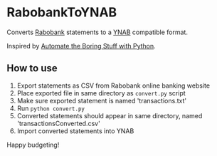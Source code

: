 # RabobankToYNAB

Converts [Rabobank](https://www.rabobank.nl/) statements to a [YNAB](http://www.youneedabudget.com) compatible format.

Inspired by [Automate the Boring Stuff with Python](https://automatetheboringstuff.com/chapter14/).

## How to use

1. Export statements as CSV from Rabobank online banking website
2. Place exported file in same directory as `convert.py` script
3. Make sure exported statement is named 'transactions.txt'
4. Run `python convert.py`
5. Converted statements should appear in same directory, named 'transactionsConverted.csv'
6. Import converted statements into YNAB

Happy budgeting!